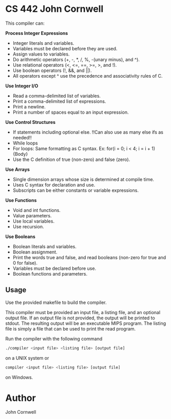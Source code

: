 # CS 442 John Cornwell

This compiler can:

**Process Integer Expressions**
- Integer literals and variables.
- Variables must be declared before they are used.
- Assign values to variables.
- Do arithmetic operators (+, -, *, /, %, -(unary minus), and ^).
- Use relational operators (<, <=, ==, >=, >, and !).
- Use boolean operators (!, &&, and ||).
- All operators except ^ use the precedence and associativity rules of C. 

**Use Integer I/O**
- Read a comma-delimited list of variables.
- Print a comma-delimited list of expressions.
- Print a newline.
- Print a number of spaces equal to an input expression.

**Use Control Structures**
- If statements including optional else. !!Can also use as many else ifs as needed!!
- While loops
- For loops: Same formatting as C syntax. Ex: for(i = 0; i < 4; i = i + 1){Body}
- Use the C definition of true (non-zero) and false (zero).

**Use Arrays**
- Single dimension arrays whose size is determined at compile time.
- Uses C syntax for declaration and use.
- Subscripts can be either constants or variable expressions.

**Use Functions**
- Void and int functions.
- Value parameters.
- Use local variables.
- Use recursion.

**Use Booleans**
  - Boolean literals and variables.
  - Boolean assignment.
  - Print the words true and false, and read booleans (non-zero for true and 0 for false).
  - Variables must be declared before use.
  - Boolean functions and parameters.


## Usage

Use the provided makefile to build the compiler.

This compiler must be provided an input file, a listing file, and an optional output file. If an output file is not provided, the output will be printed to stdout. The resulting output will be an executable MIPS program. The listing file is simply a file that can be used to print the read program.

Run the compiler with the following command

```bash
./compiler <input file> <listing file> [output file]
```
on a UNIX system or 

```bash
compiler <input file> <listing file> [output file]
```
on Windows.

# Author
John Cornwell

